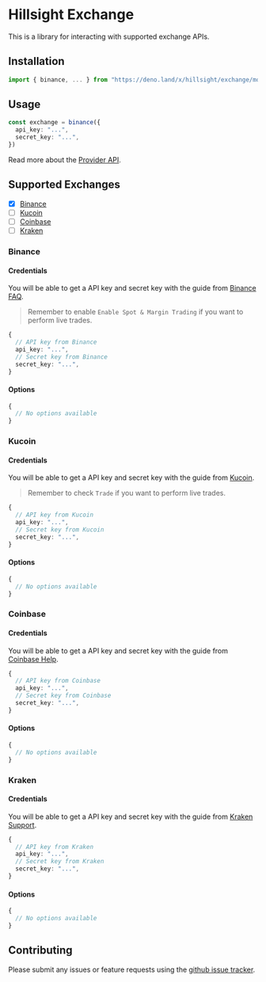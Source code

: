 # Hillsight Exchange
This is a library for interacting with supported exchange APIs.

## Installation

```ts
import { binance, ... } from "https://deno.land/x/hillsight/exchange/mod.ts";
```

## Usage

```ts
const exchange = binance({
  api_key: "...",
  secret_key: "...",
})
```

Read more about the [Provider API](./PROVIDER.md).

## Supported Exchanges

- [x] [Binance](https://www.binance.com/)
- [ ] [Kucoin](https://www.kucoin.com/)
- [ ] [Coinbase](https://www.coinbase.com/)
- [ ] [Kraken](https://www.kraken.com/)

### Binance

#### Credentials

You will be able to get a API key and secret key with the guide from [Binance FAQ](https://www.binance.com/en/support/faq/360002502072).

> Remember to enable `Enable Spot & Margin Trading` if you want to perform live trades.

```ts
{
  // API key from Binance
  api_key: "...",
  // Secret key from Binance
  secret_key: "...",
}
```

#### Options

```ts
{
  // No options available
}
```

### Kucoin

#### Credentials

You will be able to get a API key and secret key with the guide from [Kucoin](https://www.kucoin.com/support/360015102174-How-to-Create-an-API).

> Remember to check `Trade` if you want to perform live trades.

```ts
{
  // API key from Kucoin
  api_key: "...",
  // Secret key from Kucoin
  secret_key: "...",
}
```

#### Options

```ts
{
  // No options available
}
```

### Coinbase

#### Credentials

You will be able to get a API key and secret key with the guide from [Coinbase Help](https://help.coinbase.com/en/exchange/managing-my-account/how-to-create-an-api-key).

```ts
{
  // API key from Coinbase
  api_key: "...",
  // Secret key from Coinbase
  secret_key: "...",
}
```

#### Options

```ts
{
  // No options available
}
```

### Kraken

#### Credentials

You will be able to get a API key and secret key with the guide from [Kraken Support](https://support.kraken.com/hc/en-us/articles/360000919966-How-to-generate-an-API-key-pair-).

```ts
{
  // API key from Kraken
  api_key: "...",
  // Secret key from Kraken
  secret_key: "...",
}
```

#### Options

```ts
{
  // No options available
}
```

## Contributing

Please submit any issues or feature requests using the [github issue tracker](https://github.com/hillsight/exchange/issues).